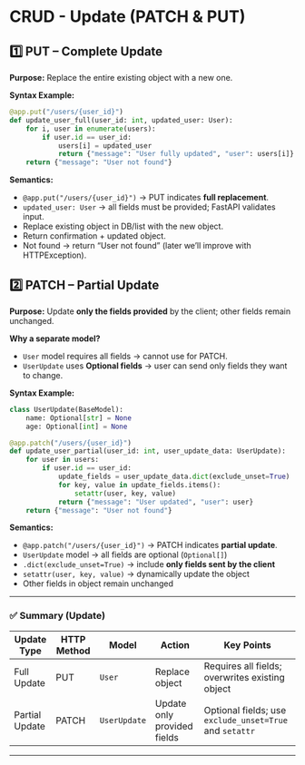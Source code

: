 

# **CRUD - Update (PATCH & PUT)**

## **1️⃣ PUT – Complete Update**

**Purpose:** Replace the entire existing object with a new one.

**Syntax Example:**

```python
@app.put("/users/{user_id}")
def update_user_full(user_id: int, updated_user: User):
    for i, user in enumerate(users):
        if user.id == user_id:
            users[i] = updated_user
            return {"message": "User fully updated", "user": users[i]}
    return {"message": "User not found"}
```

**Semantics:**

* `@app.put("/users/{user_id}")` → PUT indicates **full replacement**.
* `updated_user: User` → all fields must be provided; FastAPI validates input.
* Replace existing object in DB/list with the new object.
* Return confirmation + updated object.
* Not found → return “User not found” (later we’ll improve with HTTPException).


## **2️⃣ PATCH – Partial Update**

**Purpose:** Update **only the fields provided** by the client; other fields remain unchanged.

**Why a separate model?**

* `User` model requires all fields → cannot use for PATCH.
* `UserUpdate` uses **Optional fields** → user can send only fields they want to change.

**Syntax Example:**

```python
class UserUpdate(BaseModel):
    name: Optional[str] = None
    age: Optional[int] = None

@app.patch("/users/{user_id}")
def update_user_partial(user_id: int, user_update_data: UserUpdate):
    for user in users:
        if user.id == user_id:
            update_fields = user_update_data.dict(exclude_unset=True)
            for key, value in update_fields.items():
                setattr(user, key, value)
            return {"message": "User updated", "user": user}
    return {"message": "User not found"}
```

**Semantics:**

* `@app.patch("/users/{user_id}")` → PATCH indicates **partial update**.
* `UserUpdate` model → all fields are optional (`Optional[]`)
* `.dict(exclude_unset=True)` → include **only fields sent by the client**
* `setattr(user, key, value)` → dynamically update the object
* Other fields in object remain unchanged

---

### ✅ Summary (Update)

| Update Type    | HTTP Method | Model        | Action                      | Key Points                                              |
| -------------- | ----------- | ------------ | --------------------------- | ------------------------------------------------------- |
| Full Update    | PUT         | `User`       | Replace object              | Requires all fields; overwrites existing object         |
| Partial Update | PATCH       | `UserUpdate` | Update only provided fields | Optional fields; use `exclude_unset=True` and `setattr` |

---

